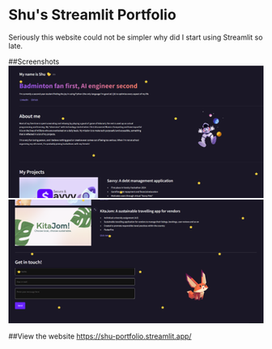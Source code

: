 # Shu's Streamlit Portfolio
 Seriously this website could not be simpler why did I start using Streamlit so late.

 ##Screenshots
![header](https://github.com/ohshuzanne/streamlitwebsite/blob/main/screenshots/header.png?raw=true)
![contactme](https://github.com/ohshuzanne/streamlitwebsite/blob/main/screenshots/contactme.png?raw=true)

##View the website
https://shu-portfolio.streamlit.app/

